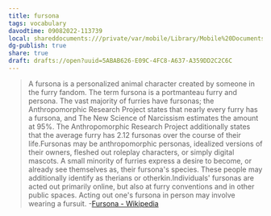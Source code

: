 ```yaml
---
title: fursona
tags: vocabulary
davodtime: 09082022-113739
local: shareddocuments:///private/var/mobile/Library/Mobile%20Documents/iCloud~md~obsidian/Documents/OBSHIDDIAN/drafts/5ABAB626-E09C-4FC8-A637-A359DD2C2C6C.md
dg-publish: true
share: true
draft: drafts://open?uuid=5ABAB626-E09C-4FC8-A637-A359DD2C2C6C
---
```



> A fursona is a personalized animal character created by someone in the furry fandom. The term fursona is a portmanteau furry and persona. The vast majority of furries have fursonas; the Anthropomorphic Research Project states that nearly every furry has a fursona, and The New Science of Narcissism estimates the amount at 95%. The Anthropomorphic Research Project additionally states that the average furry has 2.12 fursonas over the course of their life.Fursonas may be anthropomorphic personas, idealized versions of their owners, fleshed out roleplay characters, or simply digital mascots. A small minority of furries express a desire to become, or already see themselves as, their fursona's species. These people may additionally identify as therians or otherkin.Individuals' fursonas are acted out primarily online, but also at furry conventions and in other public spaces. Acting out one's fursona in person may involve wearing a fursuit.
-[Fursona - Wikipedia](https://en.wikipedia.org/wiki/Fursona)